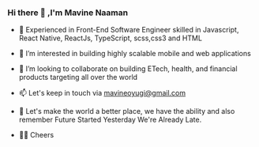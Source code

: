 ### Hi there 👋 ,I'm Mavine Naaman

- 🎉 Experienced in Front-End Software Engineer skilled in Javascript, React Native, ReactJs, TypeScript, scss,css3 and HTML
- 👀 I’m interested in building highly scalable mobile and web applications
- 💞️ I’m looking to collaborate on building ETech, health, and financial products targeting all over the world
- 📫 Let's keep in touch via mavineoyugi@gmail.com

- 👯 Let's make the world a better place, we have the ability and also remember Future Started Yesterday We're Already Late.

- 👦🏽 Cheers

<!--
**mavine4512/mavine4512** is a ✨ _special_ ✨ repository because its `README.md` (this file) appears on your GitHub profile.

Here are some ideas to get you started:

- 🔭 I’m currently working on ...
- 🌱 I’m currently learning ...
- 👯 I’m looking to collaborate on ...
- 🤔 I’m looking for help with ...
- 💬 Ask me about ...
- 📫 How to reach me: ...
- 😄 Pronouns: ...
- ⚡ Fun fact: ...
-->
